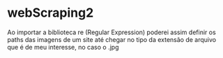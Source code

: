 # webScraping2
Ao importar a biblioteca re (Regular Expression) poderei assim definir os paths das imagens de um site até chegar no tipo da extensão de arquivo que é de meu interesse, no caso o .jpg
